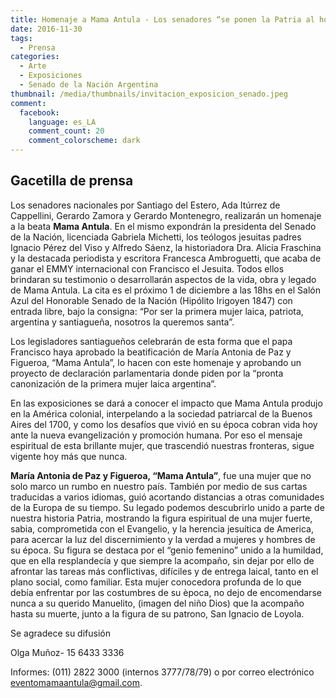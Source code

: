 ```yaml
---
title: Homenaje a Mama Antula - Los senadores “se ponen la Patria al hombro"
date: 2016-11-30
tags:
  - Prensa
categories:
  - Arte
  - Exposiciones
  - Senado de la Nación Argentina
thumbnail: /media/thumbnails/invitacion_exposicion_senado.jpeg  
comment:
  facebook:
    language: es_LA
    comment_count: 20
    comment_colorscheme: dark  
---
```


## Gacetilla de prensa

Los senadores nacionales por Santiago del Estero, Ada Itúrrez de Cappellini, Gerardo Zamora y Gerardo Montenegro, realizarán un homenaje a la beata **Mama Antula**. En el mismo expondrán la presidenta del Senado de la Nación, licenciada Gabriela Michetti, los teólogos jesuitas padres Ignacio Pérez del Viso y Alfredo Sáenz, la historiadora Dra. Alicia Fraschina y la destacada periodista y escritora Francesca Ambroguetti, que acaba de  ganar el EMMY internacional con Francisco el Jesuita. Todos ellos brindaran su testimonio o desarrollarán aspectos de la vida, obra y legado de Mama Antula. La cita es el próximo 1 de diciembre a las 18hs en el Salón Azul del Honorable Senado de la Nación (Hipólito Irigoyen 1847) con entrada libre, bajo la consigna: “Por ser la primera mujer laica, patriota, argentina y santiagueña, nosotros la queremos santa”.

Los legisladores santiagueños celebrarán de esta forma que el papa Francisco haya aprobado la beatificación de María Antonia de Paz y Figueroa, “Mama Antula”, lo hacen con este homenaje y aprobando  un proyecto de declaración parlamentaria donde piden por la “pronta canonización de la primera mujer laica argentina”.

En las exposiciones se dará a conocer el impacto que Mama Antula produjo en la América colonial,  interpelando a la sociedad patriarcal de la Buenos Aires del 1700, y como los desafíos que vivió en su época  cobran vida hoy  ante la nueva evangelización y promoción humana. Por eso el mensaje espiritual de esta brillante mujer, que trascendió nuestras fronteras,  sigue vigente hoy más que nunca.

**María Antonia de Paz y Figueroa, “Mama Antula”**, fue una mujer que no solo marco un rumbo en nuestro país.  También por medio de sus cartas traducidas a varios idiomas, guió acortando distancias a otras comunidades de la Europa de su tiempo. Su legado podemos descubrirlo unido  a parte de nuestra historia Patria, mostrando la figura espiritual de una mujer fuerte, sabia, comprometida con el Evangelio, y la herencia jesuítica de America, para acercar la luz del discernimiento y la verdad a mujeres y hombres de su época. Su figura se destaca por el “genio femenino” unido a la humildad, que en ella resplandecía y que siempre la acompaño, sin dejar por ello de afrontar las tareas más conflictivas, difíciles y de entrega laical, tanto en el plano social, como familiar. Esta mujer conocedora profunda de lo que debía enfrentar por las costumbres de su època, no dejo de encomendarse nunca a su querido Manuelito, (imagen del niño Dios) que la acompaño hasta su muerte, junto a la figura de su patrono, San Ignacio de Loyola.

Se agradece su difusión

Olga Muñoz- 15 6433 3336

Informes: (011) 2822 3000 (internos 3777/78/79) o por correo electrónico
eventomamaantula@gmail.com.
